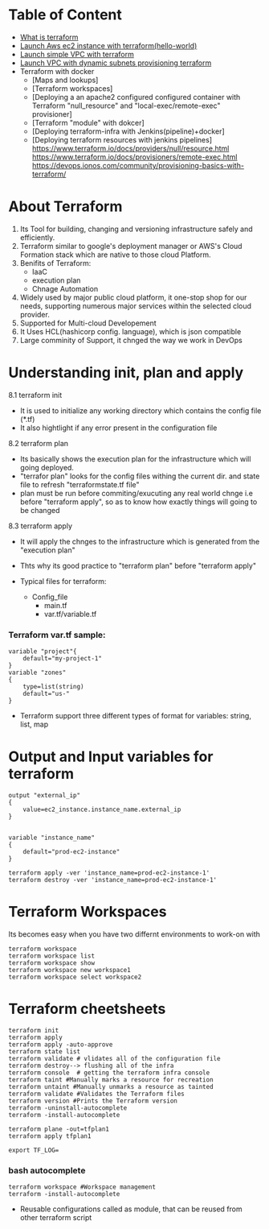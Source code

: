 Table of Content
=================
* [What is terraform](#what-to-know-about-terraform-before-starting)
* [Launch Aws ec2 instance with terraform\(hello-world\)](aws/hello-ec2)
* [Launch simple VPC with terraform](aws/hello-vpc)
* [Launch VPC with dynamic subnets provisioning terraform](aws/dynamic-vpc)
* Terraform with docker
	* [Maps and lookups]
	* [Terraform workspaces]
	* [Deploying a an apache2 configured configured container with Terraform "null_resource" and "local-exec/remote-exec" provisioner]
	* [Terraform "module" with dokcer]
	* [Deploying terraform-infra with Jenkins(pipeline)+docker]
	* [Deploying terraform resources with jenkins pipelines] 
	https://www.terraform.io/docs/providers/null/resource.html
	https://www.terraform.io/docs/provisioners/remote-exec.html
	https://devops.ionos.com/community/provisioning-basics-with-terraform/


# About Terraform

1. Its Tool for building, changing and versioning infrastructure safely and efficiently.
2. Terraform similar to google's deployment manager or AWS's Cloud Formation stack which are native
to those cloud Platform.
3. Benifits of Terraform:
	* IaaC
	* execution plan
	* Chnage Automation
4. Widely used by major public cloud platform, it one-stop shop for our needs, supporting numerous major 
services within the selected  cloud provider.
5. Supported for Multi-cloud Developement
6. It Uses HCL(hashicorp config. language), which is json compatible
7. Large comminity of Support, it chnged the way we work in DevOps

# Understanding init, plan and apply

8.1 terraform init
* It is used to initialize any working directory which contains the config file (\*.tf) 
* It also hightlight if any error present in the configuration file

8.2 terraform plan
* Its basically shows the execution plan for the infrastructure which will going deployed.
* "terrafor plan" looks for the config files withing the current dir. and state file to refresh
"terraformstate.tf file"
* plan must be run before commiting/exucuting any real world chnge i.e before "terraform apply", so as to know how exactly things
will going to be changed


8.3 terraform apply
* It will apply the chnges to the infrastructure which is generated from the "execution plan"
* Thts why its good practice to "terraform plan" before "terraform apply"


* Typical files for terraform:	
	+ Config_file
		- main.tf
		- var.tf/variable.tf

### Terraform var.tf sample:
```
variable "project"{
	default="my-project-1"
}
variable "zones"
{	
	type=list(string)
	default="us-"
}

```

* Terraform support three different types of format for variables: string, list, map



# Output and Input variables for terraform
```
output "external_ip"
{
	value=ec2_instance.instance_name.external_ip
}


```
```
variable "instance_name"
{
	default="prod-ec2-instance"
}
```
```
terraform apply -ver 'instance_name=prod-ec2-instance-1'
terraform destroy -ver 'instance_name=prod-ec2-instance-1'
```


# Terraform Workspaces
Its becomes easy when you have two differnt environments to work-on with
```
terraform workspace
terraform workspace list
terraform workspace show
terraform workspace new workspace1
terraform workspace select workspace2
```


# Terraform cheetsheets
```
terraform init
terraform apply
terraform apply -auto-approve
terraform state list
terraform validate # vlidates all of the configuration file
terraform destroy--> flushing all of the infra
terraform console  # getting the terraform infra console
terraform taint #Manually marks a resource for recreation
terraform untaint #Manually unmarks a resource as tainted
terraform validate #Validates the Terraform files
terraform version #Prints the Terraform version
terraform -uninstall-autocomplete
terraform -install-autocomplete

terraform plane -out=tfplan1
terraform apply tfplan1

export TF_LOG= 
```
### bash autocomplete
```
terraform workspace #Workspace management
terraform -install-autocomplete
```
* Reusable configurations called as module, that can be reused from other terraform script



